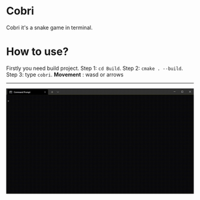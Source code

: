 # Cobri
Cobri it's a snake game in terminal.

# How to use?
Firstly you need build project. Step 1: `cd Build`. Step 2: `cmake . --build`. Step 3: type `cobri`. **Movement** : wasd or arrows

--------------------------------
![GamePlay](https://raw.githubusercontent.com/RomanSamets/Cobri/main/Video/Gameplay.gif)